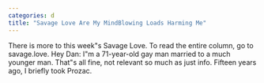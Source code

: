 ```yaml
---
categories: d
title: "Savage Love Are My MindBlowing Loads Harming Me"
---
```


      
      

      
        
   There is more to this week"s Savage Love. To read the entire column, go to savage.love. Hey Dan: I"m a 71-year-old gay man married to a much younger man. That"s all fine, not relevant so much as just info. Fifteen years ago, I briefly took Prozac.
    